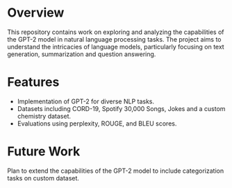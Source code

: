 # Overview
This repository contains work on exploring and analyzing the capabilities of the GPT-2 model in natural language processing tasks. The project aims to understand the intricacies of language models, particularly focusing on text generation, summarization and question answering.

# Features
- Implementation of GPT-2 for diverse NLP tasks.
- Datasets including CORD-19, Spotify 30,000 Songs, Jokes and a custom chemistry dataset.
- Evaluations using perplexity, ROUGE, and BLEU scores.

# Future Work
Plan to extend the capabilities of the GPT-2 model to include categorization tasks on custom dataset. 
